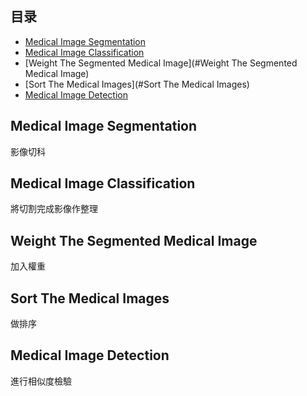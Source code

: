 ## 目录

- [Medical Image Segmentation](#Medical-Image-Segmentation)
- [Medical Image Classification](#Medical-Image-Classification)
- [Weight The Segmented Medical Image](#Weight The Segmented Medical Image)
- [Sort The Medical Images](#Sort The Medical Images)
- [Medical Image Detection](#Medical-Image-Detection)

## Medical Image Segmentation

影像切科

## Medical Image Classification

將切割完成影像作整理

## Weight The Segmented Medical Image

加入權重

## Sort The Medical Images

做排序

## Medical Image Detection

進行相似度檢驗
